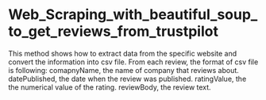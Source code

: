 # Web_Scraping_with_beautiful_soup_to_get_reviews_from_trustpilot
This method shows how to extract data from the specific website and convert the information into csv file.
From each review, the format of csv file is following:
comapnyName, the name of company that reviews about.
datePublished, the date when the review was published.
ratingValue, the the numerical value of the rating.
reviewBody, the review text.
